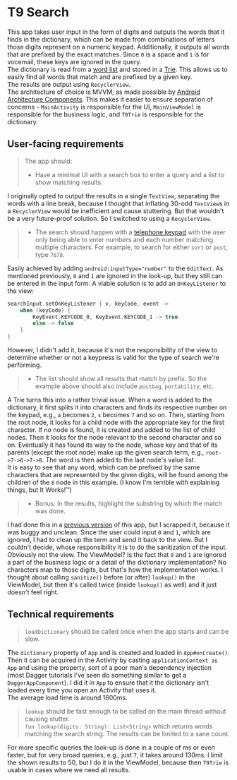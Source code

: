 # T9 Search
This app takes user input in the form of digits and outputs the words that it finds in the dictionary, which can be made from combinations of letters those digits represent on a numeric keypad. Additionally, it outputs all words that are prefixed by the exact matches. Since `0` is a space and `1` is for vocemail, these keys are ignored in the query.  
The dictionary is read from a [word list](https://github.com/edgars-supe/t9search/blob/master/app/src/main/res/raw/wordlist) and stored in a [Trie](https://en.wikipedia.org/wiki/Trie). This allows us to easily find all words that match and are prefixed by a given key.  
The results are output using `RecyclerView`.  
The architecture of choice is MVVM, as made possible by [Android Architecture Components](https://developer.android.com/topic/libraries/architecture/index.html). This makes it easier to ensure separation of concerns - `MainActivity` is responsible for the UI, `MainViewModel` is responsible for the business logic, and `T9Trie` is responsible for the dictionary.  

## User-facing requirements
> The app should:    
> - Have a minimal UI with a search box to enter a query and a list to show matching results.  

I originally opted to output the results in a single `TextView`, separating the words with a line break, because I thought that inflating 30-odd `TextView`s in a `RecyclerView` would be inefficient and cause stuttering. But that wouldn't be a very future-proof solution. So I switched to using a `RecyclerView`.

> - The search should happen with a [telephone keypad](https://en.wikipedia.org/wiki/Telephone_keypad) with the user only being able to enter numbers and each number matching multiple characters. For example, to search for either `sort` or `post`, type `7678`.  

Easily achieved by adding `android:inputType="number"` to the `EditText`. As mentioned previously, `0` and `1` are ignored in the look-up, but they still can be entered in the input form. A viable solution is to add an `OnKeyListener` to the view:
```kotlin
searchInput.setOnKeyListener { v, keyCode, event ->
    when (keyCode) {
        KeyEvent.KEYCODE_0, KeyEvent.KEYCODE_1 -> true
        else -> false
    }
}
```
However, I didn't add it, because it's not the responsibility of the view to determine whether or not a keypress is valid for the type of search we're performing.

> - The list should show all results that match by prefix. So the example above should also include `postbag`, `portability`, etc.  

A Trie turns this into a rather trivial issue. When a word is added to the dictionary, it first splits it into characters and finds its respective number on the keypad, e.g., `a` becomes `2`, `s` becomes `7` and so on. Then, starting from the root node, it looks for a child node with the appropriate key for the first character. If no node is found, it is created and added to the list of child nodes. Then it looks for the node relevant to the second character and so on. Eventually it has found its way to the node, whose key and that of its parents (except the root node) make up the given search term, e.g., `root->7->6->7->8`. The word is then added to the last node's value list.  
It is easy to see that any word, which can be prefixed by the same characters that are represented by the given digits, will be found among the children of the `8` node in this example. (I know I'm terrible with explaining things, but It Works!™)  

> - Bonus: In the results, highlight the substring by which the match was done.  

I had done this in a [previous version](https://github.com/edgars-supe/t9search/blob/77f4101099c29ec7805eb475d1cb8a248c7a4748/app/src/main/java/lv/esupe/t9search/main/MainActivity.kt#L39) of this app, but I scrapped it, because it was buggy and unclean. Since the user could input `0` and `1`, which are ignored, I had to clean up the term and send it back to the view. But I couldn't decide, whose responsibility it is to do the sanitization of the input. Obviously not the view. The ViewModel? Is the fact that `0` and `1` are ignored a part of the business logic or a detail of the dictionary implementation? No characters map to those digits, but that's how the implementation works. I thought about calling `sanitize()` before (or after) `lookup()` in the ViewModel, but then it's called twice (inside `lookup()` as well) and it just doesn't feel right.  

## Technical requirements
> `loadDictionary` should be called once when the app starts and can be slow.  

The `dictionary` property of `App` and is created and loaded in `App#onCreate()`. Then it can be acquired in the Activity by casting `applicationContext as App` and using the property, sort of a poor man's dependency injection (most Dagger tutorials I've seen do something similar to get a `DaggerAppComponent`). I did it in `App` to ensure that it the dictionary isn't loaded every time you open an Activity that uses it.  
The average load time is around 1600ms.  

> `lookup` should be fast enough to be called on the main thread without causing stutter.  
> `fun lookup(digits: String): List<String>` which returns words matching the search string. The results can be limited to a sane count.

For more specific queries the look-up is done in a couple of ms or even faster, but for very broad queries, e.g., just `7`, it takes around 130ms. I limit the shown results to 50, but I do it in the ViewModel, because then `T9Trie` is usable in cases where we need all results. 
